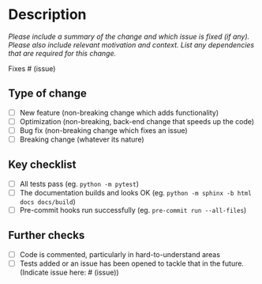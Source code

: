 # Description

*Please include a summary of the change and which issue is fixed (if any). Please also
include relevant motivation and context. List any dependencies that are required for
this change.*

Fixes # (issue)

## Type of change

- [ ] New feature (non-breaking change which adds functionality)
- [ ] Optimization (non-breaking, back-end change that speeds up the code)
- [ ] Bug fix (non-breaking change which fixes an issue)
- [ ] Breaking change (whatever its nature)

## Key checklist

- [ ] All tests pass (eg. `python -m pytest`)
- [ ] The documentation builds and looks OK (eg. `python -m sphinx -b html docs docs/build`)
- [ ] Pre-commit hooks run successfully (eg. `pre-commit run --all-files`)

## Further checks

- [ ] Code is commented, particularly in hard-to-understand areas
- [ ] Tests added or an issue has been opened to tackle that in the future. (Indicate issue here: # (issue))

